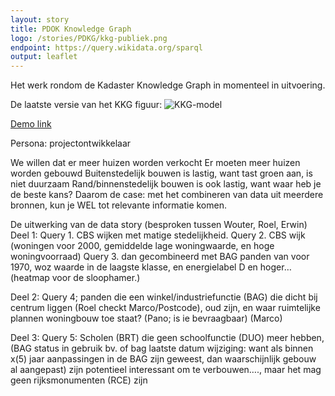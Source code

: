 ```yaml
---
layout: story
title: PDOK Knowledge Graph
logo: /stories/PDKG/kkg-publiek.png
endpoint: https://query.wikidata.org/sparql
output: leaflet
---
```


Het werk rondom de Kadaster Knowledge Graph in momenteel in
uitvoering.


De laatste versie van het KKG figuur:
![KKG-model](https://github.com/PDOK/data.labs.pdok.nl/raw/master/stories/PDKG/kkg.png)

[Demo link](http://linkeddata.ordina.nl/demo-oid/query/local/graph?subject=http%3A%2F%2Fbgtld-test.geostandaarden.nl%2Fwoz%2Fid%2Fobject%2F054619157857)


Persona: projectontwikkelaar

We willen dat er meer huizen worden verkocht
Er moeten meer huizen worden gebouwd
Buitenstedelijk bouwen is lastig, want tast groen aan, is niet duurzaam
Rand/binnenstedelijk bouwen is ook lastig, want waar heb je de beste kans?
Daarom de case: met het combineren van data uit meerdere bronnen, kun je WEL tot relevante informatie komen.

De uitwerking van de data story (besproken tussen Wouter, Roel, Erwin)
Deel 1:
Query 1. CBS wijken met matige stedelijkheid.
Query 2. CBS wijk (woningen voor 2000, gemiddelde lage woningwaarde, en hoge woningvoorraad)
Query 3. dan gecombineerd met BAG panden van voor 1970, woz waarde in de laagste klasse, en energielabel D en hoger…
(heatmap voor de sloophamer.)

Deel 2:
Query 4; panden die een winkel/industriefunctie (BAG) die dicht bij centrum liggen (Roel checkt Marco/Postcode), oud zijn, en waar ruimtelijke plannen woningbouw toe staat? (Pano; is ie bevraagbaar) (Marco)

Deel 3:
Query 5: Scholen (BRT) die geen schoolfunctie (DUO) meer hebben, (BAG status in gebruik bv. of bag laatste datum wijziging: want als binnen x(5) jaar aanpassingen in de BAG zijn geweest, dan waarschijnlijk gebouw al aangepast) zijn potentieel interessant om te verbouwen…., maar het mag geen rijksmonumenten (RCE) zijn
